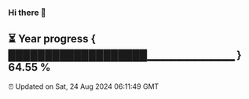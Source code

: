 ### Hi there 👋
⏳ Year progress { ███████████████████▁▁▁▁▁▁▁▁▁▁▁ } 64.55 %
---
⏰ Updated on Sat, 24 Aug 2024 06:11:49 GMT

